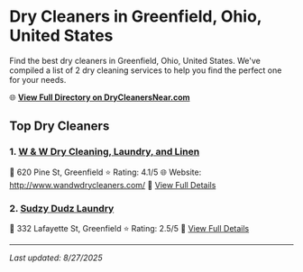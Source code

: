 # Dry Cleaners in Greenfield, Ohio, United States

Find the best dry cleaners in Greenfield, Ohio, United States. We've compiled a list of 2 dry cleaning services to help you find the perfect one for your needs.

🌐 **[View Full Directory on DryCleanersNear.com](https://drycleanersnear.com/city/US/Ohio/Greenfield)**

## Top Dry Cleaners

### 1. [W & W Dry Cleaning, Laundry, and Linen](https://drycleanersnear.com/dryCleaner/68707027f0d34636f22da05d/w-w-dry-cleaning-laundry-and-linen)
📍 620 Pine St, Greenfield
⭐ Rating: 4.1/5
🌐 Website: http://www.wandwdrycleaners.com/
🔗 [View Full Details](https://drycleanersnear.com/dryCleaner/68707027f0d34636f22da05d/w-w-dry-cleaning-laundry-and-linen)

### 2. [Sudzy Dudz Laundry](https://drycleanersnear.com/dryCleaner/68707034f0d34636f22da21c/sudzy-dudz-laundry)
📍 332 Lafayette St, Greenfield
⭐ Rating: 2.5/5
🔗 [View Full Details](https://drycleanersnear.com/dryCleaner/68707034f0d34636f22da21c/sudzy-dudz-laundry)


---

*Last updated: 8/27/2025*
